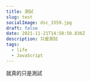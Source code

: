 ```yaml
---
title: 測試
slug: test
socialImage: dsc_3359.jpg
draft: false
date: 2021-11-21T14:50:50.836Z
description: 只是測試
tags:
  - life
  - JavaScript
---
```

就真的只是測試
